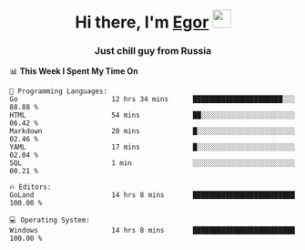 
<h1 align="center">Hi there, I'm <a href="https://daniilshat.ru/" target="_blank">Egor</a> 
<img src="https://github.com/blackcater/blackcater/raw/main/images/Hi.gif" height="32"/></h1>
<h3 align="center">Just chill guy from Russia</h3>

<!--START_SECTION:waka-->
📊 **This Week I Spent My Time On** 

```text
💬 Programming Languages: 
Go                       12 hrs 34 mins      ██████████████████████░░░   88.88 % 
HTML                     54 mins             ██░░░░░░░░░░░░░░░░░░░░░░░   06.42 % 
Markdown                 20 mins             █░░░░░░░░░░░░░░░░░░░░░░░░   02.46 % 
YAML                     17 mins             █░░░░░░░░░░░░░░░░░░░░░░░░   02.04 % 
SQL                      1 min               ░░░░░░░░░░░░░░░░░░░░░░░░░   00.21 % 

🔥 Editors: 
GoLand                   14 hrs 8 mins       █████████████████████████   100.00 % 

💻 Operating System: 
Windows                  14 hrs 8 mins       █████████████████████████   100.00 % 
```


<!--END_SECTION:waka-->
